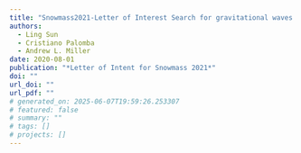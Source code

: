 ```yaml
---
title: "Snowmass2021-Letter of Interest Search for gravitational waves from ultralight boson clouds around black holes"
authors:
  - Ling Sun
  - Cristiano Palomba
  - Andrew L. Miller
date: 2020-08-01
publication: "*Letter of Intent for Snowmass 2021*"
doi: ""
url_doi: ""
url_pdf: ""
# generated_on: 2025-06-07T19:59:26.253307
# featured: false
# summary: ""
# tags: []
# projects: []
---
```

